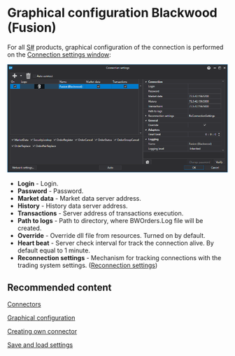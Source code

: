 # Graphical configuration Blackwood (Fusion)

For all [S\#](../../../../api.md) products, graphical configuration of the connection is performed on the [Connection settings window](../../../graphical_user_interface/connection_settings_window.md):

![API GUI Settings Fusion (Blackwood)](../../../../../images/api_gui_settings_fusion.png)

- **Login** \- Login.
- **Password** \- Password.
- **Market data** \- Market data server address.
- **History** \- History data server address.
- **Transactions** \- Server address of transactions execution.
- **Path to logs** \- Path to directory, where BWOrders.Log file will be created.
- **Override** \- Override dll file from resources. Turned on by default.
- **Heart beat** \- Server check interval for track the connection alive. By default equal to 1 minute.
- **Reconnection settings** \- Mechanism for tracking connections with the trading system settings. ([Reconnection settings](../../reconnection_settings.md))

## Recommended content

[Connectors](../../../connectors.md)

[Graphical configuration](../../graphical_configuration.md)

[Creating own connector](../../creating_own_connector.md)

[Save and load settings](../../save_and_load_settings.md)
